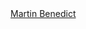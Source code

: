 <script src="https://platform.linkedin.com/badges/js/profile.js" async defer type="text/javascript"></script>
<div class="badge-base LI-profile-badge" data-locale="en_US" data-size="medium" data-theme="light" data-type="HORIZONTAL" data-vanity="martin-m-benedict" data-version="v1"><a class="badge-base__link LI-simple-link" href="https://uk.linkedin.com/in/martin-m-benedict?trk=profile-badge">Martin Benedict</a></div>
              

